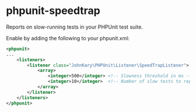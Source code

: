 # phpunit-speedtrap

Reports on slow-running tests in your PHPUnit test suite.

Enable by adding the following to your phpunit.xml:

```xml
<phpunit>
...
    <listeners>
        <listener class="JohnKary\PHPUnit\Listener\SpeedTrapListener">
            <array>
                <integer>500</integer> <!-- Slowness threshold in ms -->
                <integer>10</integer>  <!-- Number of slow tests to report on -->
            </array>
        </listener>
    </listeners>
</phpunit>
```
